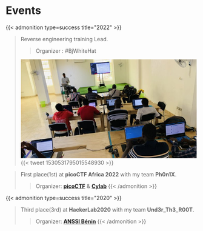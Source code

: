 # Events




<!--more-->

{{< admonition type=success title="2022" >}}

>Reverse engineering training Lead.
>>Organizer : #BjWhiteHat
>
>![Reverse Training](datas/revese_training.jpeg "Reverse engineering")
>{{< tweet 1530531795015548930 >}}



>First place(1st) at **picoCTF Africa 2022** with my team **Ph0n1X**.
>>Organizer: [**picoCTF**](https://twitter.com/picoctf) & [**Cylab**](https://twitter.com/cylabafrica)
{{< /admonition >}}

{{< admonition type=success title="2020" >}}
> Third place(3rd) at **HackerLab2020** with my team **Und3r_Th3_R00T**.
>>Organizer: [**ANSSI Bénin**](https://twitter.com/Anssi_Benin)
{{< /admonition >}}
